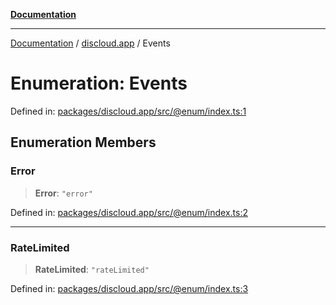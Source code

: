 [**Documentation**](../../README.md)

***

[Documentation](../../packages.md) / [discloud.app](../README.md) / Events

# Enumeration: Events

Defined in: [packages/discloud.app/src/@enum/index.ts:1](https://github.com/discloud/discloud.app/blob/e06d08869d94db25520cbe5fdcc3cdbc242fb0cb/packages/discloud.app/src/@enum/index.ts#L1)

## Enumeration Members

### Error

> **Error**: `"error"`

Defined in: [packages/discloud.app/src/@enum/index.ts:2](https://github.com/discloud/discloud.app/blob/e06d08869d94db25520cbe5fdcc3cdbc242fb0cb/packages/discloud.app/src/@enum/index.ts#L2)

***

### RateLimited

> **RateLimited**: `"rateLimited"`

Defined in: [packages/discloud.app/src/@enum/index.ts:3](https://github.com/discloud/discloud.app/blob/e06d08869d94db25520cbe5fdcc3cdbc242fb0cb/packages/discloud.app/src/@enum/index.ts#L3)
